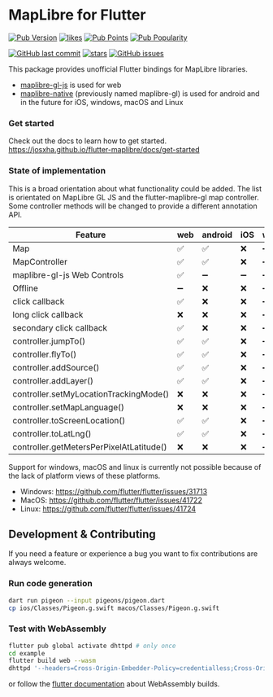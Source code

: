 # MapLibre for Flutter

[![Pub Version](https://img.shields.io/pub/v/maplibre)](https://pub.dev/packages/maplibre)
[![likes](https://img.shields.io/pub/likes/maplibre?logo=flutter)](https://pub.dev/packages/maplibre)
[![Pub Points](https://img.shields.io/pub/points/maplibre)](https://pub.dev/packages/maplibre/score)
[![Pub Popularity](https://img.shields.io/pub/popularity/maplibre)](https://pub.dev/packages/maplibre)

[![GitHub last commit](https://img.shields.io/github/last-commit/josxha/flutter-maplibre)](https://github.com/josxha/flutter-maplibre)
[![stars](https://badgen.net/github/stars/josxha/flutter-maplibre?label=stars&color=green&icon=github)](https://github.com/josxha/flutter-maplibre/stargazers)
[![GitHub issues](https://img.shields.io/github/issues/josxha/flutter-maplibre)](https://github.com/josxha/flutter-maplibre/issues)

This package provides unofficial Flutter bindings for MapLibre libraries.

- [maplibre-gl-js](https://github.com/maplibre/maplibre-gl-js) is used for web
- [maplibre-native](https://github.com/maplibre/maplibre-native) (previously
  named maplibre-gl) is used for android and in the future for iOS,
  windows, macOS and Linux

### Get started

Check out the docs to learn how to get started. 
https://josxha.github.io/flutter-maplibre/docs/get-started

### State of implementation

This is a broad orientation about what functionality could be added. The list
is orientated on MapLibre GL JS and the flutter-maplibre-gl map controller.
Some controller methods will be changed to provide a different annotation API.

| Feature                                  | web | android | iOS | windows | macOS | linux |
|------------------------------------------|-----|---------|-----|---------|-------|-------|
| Map                                      | ✅   | ✅       | ❌   | ➖       | ➖     | ➖     |
| MapController                            | ✅   | ✅       | ❌   | ➖       | ➖     | ➖     |
| maplibre-gl-js Web Controls              | ✅   | ➖       | ➖   | ➖       | ➖     | ➖     |
| Offline                                  | ➖   | ❌       | ❌   | ➖       | ➖     | ➖     |
| click callback                           | ✅   | ❌       | ❌   | ➖       | ➖     | ➖     |
| long click callback                      | ❌   | ❌       | ❌   | ➖       | ➖     | ➖     |
| secondary click callback                 | ✅   | ❌       | ❌   | ➖       | ➖     | ➖     |
| controller.jumpTo()                      | ✅   | ✅       | ❌   | ➖       | ➖     | ➖     |
| controller.flyTo()                       | ✅   | ✅       | ❌   | ➖       | ➖     | ➖     |
| controller.addSource()                   | ✅   | ✅       | ❌   | ➖       | ➖     | ➖     |
| controller.addLayer()                    | ✅   | ✅       | ❌   | ➖       | ➖     | ➖     |
| controller.setMyLocationTrackingMode()   | ❌   | ❌       | ❌   | ➖       | ➖     | ➖     |
| controller.setMapLanguage()              | ❌   | ❌       | ❌   | ➖       | ➖     | ➖     |
| controller.toScreenLocation()            | ✅   | ✅       | ❌   | ➖       | ➖     | ➖     |
| controller.toLatLng()                    | ✅   | ✅       | ❌   | ➖       | ➖     | ➖     |
| controller.getMetersPerPixelAtLatitude() | ❌   | ❌       | ❌   | ➖       | ➖     | ➖     |

Support for windows, macOS and linux is currently not possible because of the
lack of platform views of these platforms.

- Windows: https://github.com/flutter/flutter/issues/31713
- MacOS: https://github.com/flutter/flutter/issues/41722
- Linux: https://github.com/flutter/flutter/issues/41724

## Development & Contributing

If you need a feature or experience a bug you want to fix contributions are
always welcome.

### Run code generation

```bash
dart run pigeon --input pigeons/pigeon.dart 
cp ios/Classes/Pigeon.g.swift macos/Classes/Pigeon.g.swift
```

### Test with WebAssembly

```bash
flutter pub global activate dhttpd # only once
cd example
flutter build web --wasm
dhttpd '--headers=Cross-Origin-Embedder-Policy=credentialless;Cross-Origin-Opener-Policy=same-origin' --path=build/web
```

or follow
the [flutter documentation](https://docs.flutter.dev/platform-integration/web/wasm#serving-wasm-locally)
about WebAssembly builds.